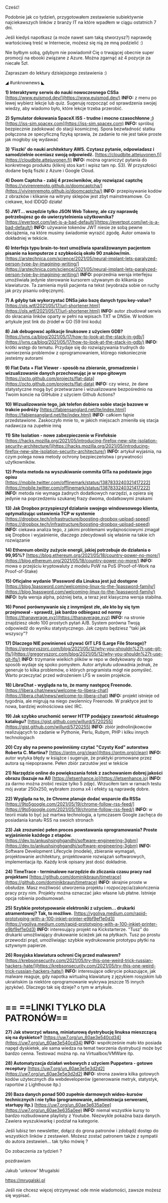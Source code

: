 Cześć!

Podobnie jak co tydzień, przygotowałem zestawienie subiektywnie najciekawszych linków z branży IT na które wpadłem w ciągu ostatnich 7 dni.

Jeśli kiedyś napotkasz (a może nawet sam taką stworzysz?) naprawdę wartościową treść w Internecie, możesz się nią ze mną podzielić :)

Nie byłbym sobą, gdybym nie powiadomił Cię o trwającej obecnie super promocji na ebooki związane z Azure. Można zgarnąć aż 4 pozycje za niecałe 5zł.

 

Zapraszam do lektury dzisiejszego zestawienia :)

 

◢ #unknownews ◣

**1) Interaktywny serwis do nauki nowoczesnego CSSa**
[https://www.euismod.dev/](https://www.euismod.dev/)
**INFO:** z menu po lewej wybierz lekcje lub quiz. Sugeruję rozpocząć od sprawdzenia swojej wiedzy, aby wiadomo było, które lekcje trzeba przerobić.


**2) Symulator dokowania SpaceX ISS - trudne i mocno czasochłonne ;)**
[https://iss-sim.spacex.com](https://iss-sim.spacex.com)
**INFO:** spróbuj bezpiecznie zadokować do stacji kosmicznej. Spora bezwładność statku połączona ze specyficzną fizyką sprawia, że zadanie to nie jest takie proste jak mogłoby się wydawać


**3) 'Fiszki' do nauki architektury AWS. Czytasz pytanie, odpowiadasz i samodzielnie oceniasz swoją odpowiedź.**
[https://cloudbite.attejuvonen.fi](https://cloudbite.attejuvonen.fi)
**INFO:** można ograniczyć pytania do konkretnego produktu (kliknij stos kart i wpisz tam np. S3). W przyszłości dodane będą fiszki z Azure i Google Cloud.


**4) Doom Captcha - zabij 4 przeciwników, aby rozwiązać captchę**
[https://vivirenremoto.github.io/doomcaptcha/](https://vivirenremoto.github.io/doomcaptcha/)
**INFO:** przepisywanie kodów z obrazków i klikanie na witryny sklepów jest zbyt mainstreamowe. Co ciekawe, kod IDDQD działa!


**5) JWT... wszędzie tylko JSON Web Tokeny, ale czy naprawdę potrzebujesz go do uwierzytelnienia użytkownika?**
[https://evertpot.com/jwt-is-a-bad-default/](https://evertpot.com/jwt-is-a-bad-default/)
**INFO:** używanie tokenów JWT niesie ze sobą pewne obciążenia, na które musimy świadomie wyrazić zgodę. Autor omawia to dokładniej w tekście.


**6) Interfejs typu brain-to-text umożliwia sparaliżowanym pacjentom pisanie na komputerze z szybkością około 90 znaków/min.**
[https://arstechnica.com/science/2021/05/neural-implant-lets-paralyzed-person-type-by-imagining-writing/](https://arstechnica.com/science/2021/05/neural-implant-lets-paralyzed-person-type-by-imagining-writing/)
**INFO:** poprzednia wersja interfejsu umożliwiała jedynie sterowanie kursorem używanym do klikania po klawiaturze. Ta zamienia myśli pacjenta na tekst (wyobraża sobie on ruchy jak przy pisaniu odręcznym).


**7) A gdyby tak wykorzystać DNSa jako bazę danych typu key-value?**
[https://ols.wtf/2021/05/17/url-shortener.html](https://ols.wtf/2021/05/17/url-shortener.html)
**INFO:** autor zbudował serwis do skracania linków oparty w pełni na wpisach TXT w DNSie. W krótkim artykule jest link do źródeł w GO (59 linii kodu)


**8) Jak debugować aplikacje linuksowe z użyciem GDB?**
[https://jvns.ca/blog/2021/05/17/how-to-look-at-the-stack-in-gdb/](https://jvns.ca/blog/2021/05/17/how-to-look-at-the-stack-in-gdb/)
**INFO:** krótki wstęp do tematu. Przydaje się do rozwiązywania trudnych do namierzenia problemów z oprogramowaniem, którego niekoniecznie jesteśmy autorami


**9) Flat Data + Flat Viewer - sposób na zbieranie, gromadzenie i wizualizowanie danych przechowując je w repo gitowym**
[https://octo.github.com/projects/flat-data](https://octo.github.com/projects/flat-data)
**INFO:** czy wiesz, że dane statystyczne mogą być przetwarzane i wizualizowane bezpośrednio na Twoim koncie na GitHubie z użyciem Github Actions?


**10) Wizualizowanie tego, jak telefon dobiera sobie stacje bazowe w trakcie podróży**
[https://fabiensanglard.net/lte/index.html](https://fabiensanglard.net/lte/index.html)
**INFO:** całkiem fajnie przedstawione. Zaskoczyło mnie to, w jakich miejscach zmieniła się stacja nadawcza na zupełnie inną


**11) Site Isolation - nowe zabezpieczenie w Firefoksie**
[https://hacks.mozilla.org/2021/05/introducing-firefox-new-site-isolation-security-architecture/](https://hacks.mozilla.org/2021/05/introducing-firefox-new-site-isolation-security-architecture/)
**INFO:** artykuł wyjaśnia, na czym polega nowa metody ochrony bezpieczeństwa i prywatności użytkowników.


**12) Prosta metoda na wyszukiwanie commita GITa na podstawie jego opisu**
[https://mobile.twitter.com/offlinemark/status/1387833240321417222](https://mobile.twitter.com/offlinemark/status/1387833240321417222)
**INFO:** metoda nie wymaga żadnych dodatkowych narzędzi, a opiera się jedynie na poprzedzeniu szukanej frazy dwoma, dodatkowymi znakami


**13) Jak Dropbox przyspieszył działanie swojego windowsowego klienta, optymalizując ustawienia TCP w systemie**
[https://dropbox.tech/infrastructure/boosting-dropbox-upload-speed](https://dropbox.tech/infrastructure/boosting-dropbox-upload-speed)
**INFO:** ciekawa analiza tego, z jakimi problemami wydajnościowymi zmagał się Dropbox i wyjaśnienie, dlaczego zdecydowali się właśnie na takie ich rozwiązanie


**14) Ethereum obniży zużycie energii, jakiej potrzebuje do działania o 99,95%?**
[https://blog.ethereum.org/2021/05/18/country-power-no-more/](https://blog.ethereum.org/2021/05/18/country-power-no-more/)
**INFO:** mowa o przejściu kryptowaluty z modelu PoW na PoS (Proof-of-Work na Proof-of-Stake)


**15) Oficjalne wydanie 1Password dla Linuksa jest już dostępne**
[https://blog.1password.com/welcoming-linux-to-the-1password-family/](https://blog.1password.com/welcoming-linux-to-the-1password-family/)
**INFO:** była wersja alpha, później beta, a teraz jest klasyczna wersja stabilna.


**16) Ponoć porównywanie się z innymijest złe, ale kto by się tym przejmował - sprawdź, jak bardzo odbiegasz od normy**
[https://thanaverage.xyz](https://thanaverage.xyz)
**INFO:** na stronie znajdziesz około 100 prostych pytań A/B. System porówna Twoją odpowiedź do wyniku statystycznego. Jak często będziesz "taki jak wszyscy"?


**17) Dlaczego NIE powinieneś używać GIT LFS (Large File Storage)?**
[https://gregoryszorc.com/blog/2021/05/12/why-you-shouldn%27t-use-git-lfs/](https://gregoryszorc.com/blog/2021/05/12/why-you-shouldn%27t-use-git-lfs/)
**INFO:** trzymanie wielkich plików w repo w dedykowany do tego sposób wydaje się spoko pomysłem. Autor artykułu udowadnia jednak, że generuje to kilka problemów, o których programista mógł nie pomyśleć. Warto przeczytać przed wdrożeniem LFS w swoim projekcie.


**18) LibraChat - wygląda na to, że mamy następcę Freenode.**
[https://libera.chat/news/welcome-to-libera-chat](https://libera.chat/news/welcome-to-libera-chat)
**INFO:** projekt istnieje od tygodnia, ale migrują na niego zwolennicy Freenode. W praktyce jest to nowa, bardziej wolnościowa sieć IRC.


**19) Jak szybko uruchomić serwer HTTP podający zawartość aktualnego katalogu?**
[https://gist.github.com/willurd/5720255](https://gist.github.com/willurd/5720255)
**INFO:** zbiór jednolinijkowców realizujących to zadanie w Pythonie, Perlu, Rubym, PHP i kilku innych technologiach


**20) Czy aby na pewno powinniśmy czytać "Czysty Kod" autorstwa Roberta C. Martina?**
[https://qntm.org/clean](https://qntm.org/clean)
**INFO:** autor wytyka błędy w książce i sugeruje, że praktyki promowane przez autora są niepoprawne. Pełen zbiór zarzutów jest w tekście


**21) Narzędzie online do powiększania fotek z zachowaniem dobrej jakości obrazu (bazuje na AI)**
[https://letsenhance.io](https://letsenhance.io)
**INFO:** za darmo można zrobić resize tylko 5 zdjęć. Wrzuciłem tam w ramach testu mój avatar 250x250, wybrałem zooma x4 i efekty są naprawdę dobre.


**22) Wygląda na to, że Chrome planuje dodać wsparcie dla RSSa**
[https://9to5google.com/2021/05/19/chrome-follow-rss-feed/](https://9to5google.com/2021/05/19/chrome-follow-rss-feed/)
**INFO:** w teorii miała to być już martwa technologia, a tymczasem Google zachęca do posiadania kanału RSS na swoich stronach


**23) Jak zrozumieć pełen proces powstawania oprogramowania? Proste wyjaśnienie każdego z etapów.**
[https://dev.to/ankushsinghgandhi/software-engineering-3gbm](https://dev.to/ankushsinghgandhi/software-engineering-3gbm)
**INFO:** Software Development Lifecycle (modele), zbieranie wymagań, projektowanie architektury, projektowanie rozwiązań softwarowych, implementacja itp. Każdy krok opisany jest dość dokładnie.


**24) TimeTrace - terminalowe narzędzie do zliczania czasu pracy nad projektami**
[https://github.com/dominikbraun/timetrace](https://github.com/dominikbraun/timetrace)
**INFO:** skrajnie proste w obsłudze. Masz możliwość utworzenia projektu i rozpoczęcia/zakończenia pracy przy nim. Projekty można oznaczać jako własne lub płatne. Istnieje opcja robienia podsumowań.


**25) Szybkie prototypowanie elektroniki z użyciem... drukarki atramentowej? Tak, to możliwe.**
[https://ygoliya.medium.com/rapid-prototyping-with-a-100-inkjet-printer-e9bf9ef1e0d3](https://ygoliya.medium.com/rapid-prototyping-with-a-100-inkjet-printer-e9bf9ef1e0d3)
**INFO:** interesujący projekt na Kickstarterze. "Tusz" do drukarki umożliwiający drukowanie ścieżek jak na płytkach. Tusz po prostu przewodzi prąd, umożliwiając szybkie wydrukowanie prototypu płytki na sztywnym papierze.


**26) Rosyjska klawiatura ochroni Cię przed malwarem?**
[https://krebsonsecurity.com/2021/05/try-this-one-weird-trick-russian-hackers-hate/](https://krebsonsecurity.com/2021/05/try-this-one-weird-trick-russian-hackers-hate/)
**INFO:** interesujące odkrycie pokazujące, jak malware reaguje, gdy napotka wirtualną klawiaturę z językiem rosyjskim lub ukraińskim (a niektóre oprogramowanie wykrywa jeszcze 15 innych języków). Dlaczego tak się dzieje? o tym w artykule.


== **==LINKI TYLKO DLA PATRONÓW==**
 ==

**27) Jak stworzyć własną, miniaturową dystrybucję linuksa mieszczącą się na dyskietce?**
[https://uw7.org/un_60ae3e540cd34](https://uw7.org/un_60ae3e540cd34)
**INFO:** współcześnie mało kto posiada napęd dyskietek, ale sama wiedza na temat tworzenia dystrybucji może być bardzo cenna. Testować można np. na Virtualbox/VMWare itp.


**28) Automatyzacja działań webowych z użyciem Puppetera - gotowe receptury**
[https://uw7.org/un_60ae3e5e3d2d2](https://uw7.org/un_60ae3e5e3d2d2)
**INFO:** strona zawiera kilka gotowych kodów użytecznych dla webdeveloperów (generowanie metryk, statystyk, raportów z Lighthouse itp.)


**29) Baza danych ponad 500 zupełnie darmowych wideo-kursów technicznych i nie tylko (programowanie, administracja serwerami, startupy itp.)**
[https://uw7.org/un_60ae3e635a0ee](https://uw7.org/un_60ae3e635a0ee)
**INFO:** niemal wszystkie kursy to bardzo rozbudowane playlisty z Youtube. Niezwykle pokaźna baza danych. Zawiera wyszukiwarkę i podział na kategorie.


 

Jeśli lubisz ten newsletter, dołącz do grona patronów i zdobądź dostęp do wszystkich linków z zestawień.
Możesz zostać patronem także z sympatii do autora zestawień... tak tylko mówię ?

 

Do zobaczenia za tydzień ? 

 
pozdrawiam

Jakub 'unknow' Mrugalski

https://mrugalski.pl

 
Jeśli nie chcesz więcej otrzymywać ode mnie wiadomości, zawsze możesz się wypisać.